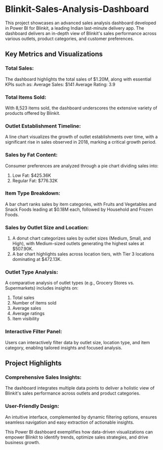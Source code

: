 # Blinkit-Sales-Analysis-Dashboard
This project showcases an advanced sales analysis dashboard developed in Power BI for Blinkit, a leading Indian last-minute delivery app. The dashboard delivers an in-depth view of Blinkit's sales performance across various outlets, product categories, and customer preferences.

## Key Metrics and Visualizations
  ### Total Sales:
  The dashboard highlights the total sales of $1.20M, along with essential KPIs such as:
    Average Sales: $141
    Average Rating: 3.9
  ### Total Items Sold:
  With 8,523 items sold, the dashboard underscores the extensive variety of products offered by Blinkit.

  ### Outlet Establishment Timeline:
  A line chart visualizes the growth of outlet establishments over time, with a significant rise in sales observed in 2018, marking a critical growth period.

  ### Sales by Fat Content:
  Consumer preferences are analyzed through a pie chart dividing sales into:
  1. Low Fat: $425.36K
  2. Regular Fat: $776.32K

  ### Item Type Breakdown:
  A bar chart ranks sales by item categories, with Fruits and Vegetables and Snack Foods leading at $0.18M each, followed by Household and Frozen Foods.

  ### Sales by Outlet Size and Location:
  1. A donut chart categorizes sales by outlet sizes (Medium, Small, and High), with Medium-sized outlets generating the highest sales at $507.90K.
  2. A bar chart highlights sales across location tiers, with Tier 3 locations dominating at $472.13K.

  ### Outlet Type Analysis:
  A comparative analysis of outlet types (e.g., Grocery Stores vs. Supermarkets) includes insights on:
  1. Total sales
  2. Number of items sold
  3. Average sales
  4. Average ratings
  5. Item visibility

  ### Interactive Filter Panel:
  Users can interactively filter data by outlet size, location type, and item category, enabling tailored insights and focused analysis.

## Project Highlights
  ### Comprehensive Sales Insights:
  The dashboard integrates multiple data points to deliver a holistic view of Blinkit's sales performance across outlets and product categories.

  ### User-Friendly Design:
  An intuitive interface, complemented by dynamic filtering options, ensures seamless navigation and easy extraction of actionable insights.

This Power BI dashboard exemplifies how data-driven visualizations can empower Blinkit to identify trends, optimize sales strategies, and drive business growth.
